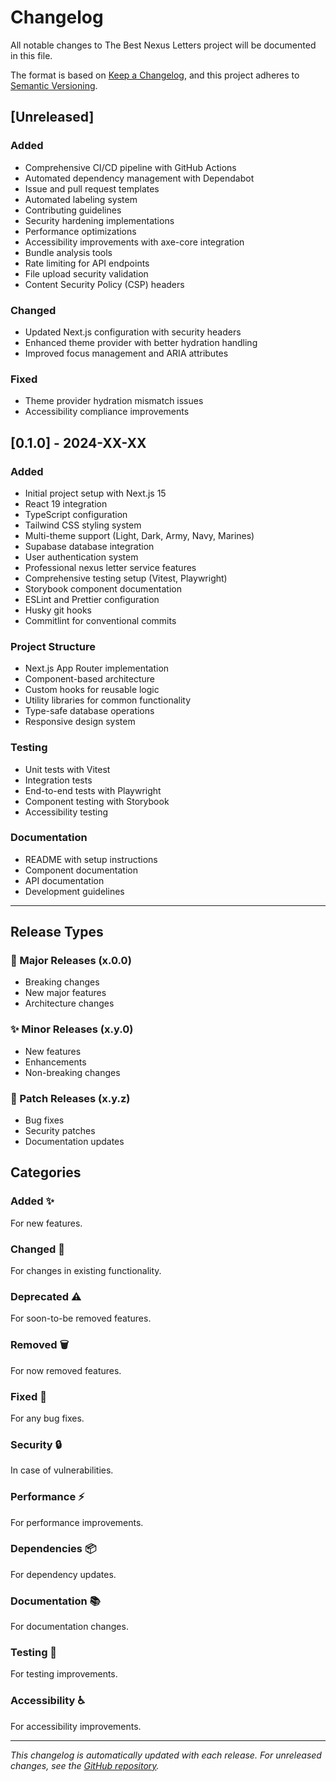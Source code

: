 # Changelog

All notable changes to The Best Nexus Letters project will be documented in this file.

The format is based on [Keep a Changelog](https://keepachangelog.com/en/1.0.0/),
and this project adheres to [Semantic Versioning](https://semver.org/spec/v2.0.0.html).

## [Unreleased]

### Added
- Comprehensive CI/CD pipeline with GitHub Actions
- Automated dependency management with Dependabot
- Issue and pull request templates
- Automated labeling system
- Contributing guidelines
- Security hardening implementations
- Performance optimizations
- Accessibility improvements with axe-core integration
- Bundle analysis tools
- Rate limiting for API endpoints
- File upload security validation
- Content Security Policy (CSP) headers

### Changed
- Updated Next.js configuration with security headers
- Enhanced theme provider with better hydration handling
- Improved focus management and ARIA attributes

### Fixed
- Theme provider hydration mismatch issues
- Accessibility compliance improvements

## [0.1.0] - 2024-XX-XX

### Added
- Initial project setup with Next.js 15
- React 19 integration
- TypeScript configuration
- Tailwind CSS styling system
- Multi-theme support (Light, Dark, Army, Navy, Marines)
- Supabase database integration
- User authentication system
- Professional nexus letter service features
- Comprehensive testing setup (Vitest, Playwright)
- Storybook component documentation
- ESLint and Prettier configuration
- Husky git hooks
- Commitlint for conventional commits

### Project Structure
- Next.js App Router implementation
- Component-based architecture
- Custom hooks for reusable logic
- Utility libraries for common functionality
- Type-safe database operations
- Responsive design system

### Testing
- Unit tests with Vitest
- Integration tests
- End-to-end tests with Playwright
- Component testing with Storybook
- Accessibility testing

### Documentation
- README with setup instructions
- Component documentation
- API documentation
- Development guidelines

---

## Release Types

### 🚀 Major Releases (x.0.0)
- Breaking changes
- New major features
- Architecture changes

### ✨ Minor Releases (x.y.0)
- New features
- Enhancements
- Non-breaking changes

### 🐛 Patch Releases (x.y.z)
- Bug fixes
- Security patches
- Documentation updates

## Categories

### Added ✨
For new features.

### Changed 🔄
For changes in existing functionality.

### Deprecated ⚠️
For soon-to-be removed features.

### Removed 🗑️
For now removed features.

### Fixed 🐛
For any bug fixes.

### Security 🔒
In case of vulnerabilities.

### Performance ⚡
For performance improvements.

### Dependencies 📦
For dependency updates.

### Documentation 📚
For documentation changes.

### Testing 🧪
For testing improvements.

### Accessibility ♿
For accessibility improvements.

---

*This changelog is automatically updated with each release. For unreleased changes, see the [GitHub repository](https://github.com/4eckd/TheBestNexusLetters).*
